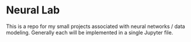 # Neural Lab
This is a repo for my small projects associated with neural networks / data modeling.
Generally each will be implemented in a single Jupyter file.
